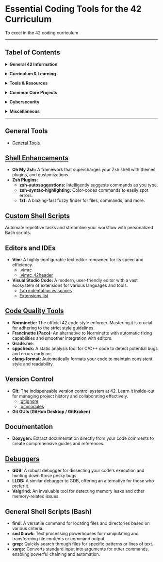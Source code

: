 # Essential Coding Tools for the 42 Curriculum

To excel in the 42 coding curriculum

---
<!DOCTYPE html>
<html>
<head>
  <title>42 Resources & Information</title>
  <style>
    /* Basic Styling - Customize as needed */
    details { margin-bottom: 1em; }
    summary { cursor: pointer; font-weight: bold; }
  </style>
</head>
<body>

<h2>Tabel of Contents</h2>

<details>
  <summary>General 42 Information</summary>
  <ul>
    <li>Information and Facts</li>
    <li>Trivia</li>
    <li>Rewards</li>
    <li>Network</li>
    <li>Social</li>
  </ul>
</details>

<details>
  <summary>Curriculum & Learning</summary>
  <ul>
    <li>Piscine and Common Core</li>
    <li>Exams</li>
    <li>Peer-To-Peer</li>
  </ul>
</details>

<details>
  <summary>Tools & Resources</summary>
  <ul>
    <li>Websites & Guides</li>
    <li>Extensions</li>
    <li>Grammar</li>
    <li>Browser</li>
    <li>Apps</li>
    <li>Readme</li>
    <li>Productivity</li>
    <li>Others</li>
  </ul>
</details>

<details>
  <summary>Common Core Projects</summary>
  <ul>
    <li>Libft</li>
    <li>Born2beroot</li>
    <li>Ft_printf</li>
    <li>Get_next_line</li>
    <li>Minitalk & Pipex</li>
    <li>Minilibx</li>
    <li>So_long</li>
    <li>Fract-ol</li>
    <li>Fdf</li>
    <li>Push_swap</li>
    <li>Philosophers</li>
    <li>Minishell</li>
    <li>Netpractice</li>
    <li>Cub3d</li>
    <li>MiniRT</li>
    <li>CPP Module (00-09)</li>
    <li>Webserv</li>
    <li>Ft_irc</li>
    <li>Inception</li>
    <li>Ft_transcendence</li>
  </ul>
</details>

<details>
  <summary>Cybersecurity</summary>
  <ul>
    <li>Crack the Code</li>
    <li>Pentesting Tools</li>
    <li>Digital Footprint</li>
    <li>VPN</li>
    <li>Bootable USB</li>
    <li>Data Forensics</li>
    <li>Package Manager</li>
    <li>Operating System and Tools</li>
    <li>Exploits and Vulnerabilities</li>
    <li>Guides and Resources</li>
    <li>Podcasts, News and Videos</li>
    <li>Hacking Google</li>
  </ul>
</details>

<details>
  <summary>Miscellaneous</summary>
  <ul>
    <li>Wikimedia Foundation</li>
    <li>Campuses</li>
    <li>Artificial Intelligence</li>
    <li>Educational Resources</li>
    <li>Design Tools</li>
    <li>Entertainment</li>
    <li>Development Tools</li>
    <li>Others</li>
  </ul>
</details>

</body>
</html>

---
## General Tools
- [General Tools](General.md)

## [Shell Enhancements](shell.md)

- **Oh My Zsh:** A framework that supercharges your Zsh shell with themes, plugins, and customizations.
- **Zsh Plugins:**
    - **zsh-autosuggestions:** Intelligently suggests commands as you type.
    - **zsh-syntax-highlighting:** Color-codes commands to easily spot errors.
    - **fzf:** A blazing-fast fuzzy finder for files, commands, and more.
## **[Custom Shell Scripts ](Scripts.md)** 
Automate repetitive tasks and streamline your workflow with personalized Bash scripts.

## Editors and IDEs

- **Vim:** A highly configurable text editor renowned for its speed and efficiency.
	- [.vimrc](p.vimrc.md)
	- [.vimrc_42header](p.vimrc_42header.md)
- **Visual Studio Code:** A modern, user-friendly editor with a vast ecosystem of extensions for various languages and tools.
	- [Tab indentation vs spaces](VSCode.md)
	- [Extensions list](ExtList.md)

## [Code Quality Tools](CodeQuality.md)

- **Norminette:** The official 42 code style enforcer. Mastering it is crucial for adhering to the strict style guidelines.
- **Francinette (Paco):** An alternative to Norminette with automatic fixing capabilities and smoother integration with editors.
- **Grade.me**:
- **cppcheck:** A static analysis tool for C/C++ code to detect potential bugs and errors early on.
- **clang-format:** Automatically formats your code to maintain consistent style and readability.

## Version Control

- **Git:** The indispensable version control system at 42. Learn it inside-out for managing project history and collaborating effectively.
	- [.gitignore](p.gitignore.md)
	- [.gitimodules](p.gitmodules.md)
- **Git GUIs (GitHub Desktop / GitKraken)**

## Documentation

- **Doxygen:** Extract documentation directly from your code comments to create comprehensive guides and references.

## [Debuggers ](debugger.md)

- **GDB:** A robust debugger for dissecting your code's execution and hunting down those pesky bugs.
- **LLDB:** A similar debugger to GDB, offering an alternative for those who prefer it.
- **Valgrind:** An invaluable tool for detecting memory leaks and other memory-related issues.

## General Shell Scripts (Bash)

- **find:** A versatile command for locating files and directories based on various criteria.
- **sed & awk:** Text processing powerhouses for manipulating and transforming file contents or command output.
- **grep:** Quickly search through files for specific patterns or lines of text.
- **xargs:** Converts standard input into arguments for other commands, enabling powerful chaining and automation.
